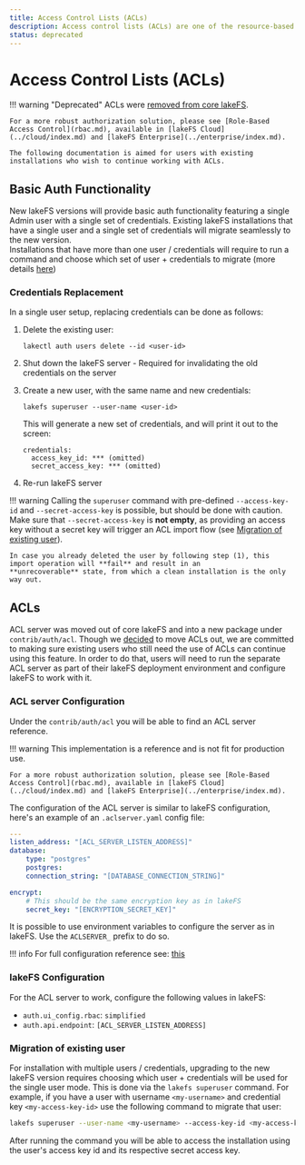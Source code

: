 ```yaml
---
title: Access Control Lists (ACLs)
description: Access control lists (ACLs) are one of the resource-based options that you can use to manage access to your repositories and objects. There are limits to managing permissions using ACLs.
status: deprecated
---
```


# Access Control Lists (ACLs)

!!! warning "Deprecated"
    ACLs were [removed from core lakeFS](https://lakefs.io/blog/why-moving-acls-out-of-core-lakefs/).

    For a more robust authorization solution, please see [Role-Based Access Control](rbac.md), available in [lakeFS Cloud](../cloud/index.md) and [lakeFS Enterprise](../enterprise/index.md).  

    The following documentation is aimed for users with existing installations who wish to continue working with ACLs. 

## Basic Auth Functionality

New lakeFS versions will provide basic auth functionality featuring a single Admin user with a single set of credentials.
Existing lakeFS installations that have a single user and a single set of credentials will migrate seamlessly to the new version.  
Installations that have more than one user / credentials will require to run a command and choose which set of user + credentials to migrate
(more details [here](#migration-of-existing-user))

### Credentials Replacement

In a single user setup, replacing credentials can be done as follows:

1. Delete the existing user:

    ```shell
    lakectl auth users delete --id <user-id>
    ```

2. Shut down the lakeFS server - Required for invalidating the old credentials on the server
3. Create a new user, with the same name and new credentials:

    ```shell
    lakefs superuser --user-name <user-id>
    ```

    This will generate a new set of credentials, and will print it out to the screen:

    ```
    credentials:
      access_key_id: *** (omitted)
      secret_access_key: *** (omitted)
    ```

4. Re-run lakeFS server

!!! warning
    Calling the `superuser` command with pre-defined `--access-key-id` and `--secret-access-key` is possible,
    but should be done with caution. Make sure that `--secret-access-key` is **not empty**,
    as providing an access key without a secret key will trigger an ACL import flow
    (see [Migration of existing user](#migration-of-existing-user)).

    In case you already deleted the user by following step (1), this import operation will **fail** and result in an 
    **unrecoverable** state, from which a clean installation is the only way out.

## ACLs

ACL server was moved out of core lakeFS and into a new package under `contrib/auth/acl`.
Though we [decided](https://lakefs.io/blog/why-moving-acls-out-of-core-lakefs/) to move ACLs out, we are committed to making sure existing users who still need the use of ACLs can continue using
this feature.
In order to do that, users will need to run the separate ACL server as part of their lakeFS deployment environment and configure lakeFS to work with it.

### ACL server Configuration

Under the `contrib/auth/acl` you will be able to find an ACL server reference.

!!! warning
    This implementation is a reference and is not fit for production use.

    For a more robust authorization solution, please see [Role-Based Access Control](rbac.md), available in [lakeFS Cloud](../cloud/index.md) and [lakeFS Enterprise](../enterprise/index.md). 

The configuration of the ACL server is similar to lakeFS configuration, here's an example of an `.aclserver.yaml` config file:

```yaml
---
listen_address: "[ACL_SERVER_LISTEN_ADDRESS]"
database:
    type: "postgres"
    postgres:
    connection_string: "[DATABASE_CONNECTION_STRING]"

encrypt:
    # This should be the same encryption key as in lakeFS
    secret_key: "[ENCRYPTION_SECRET_KEY]"
```

It is possible to use environment variables to configure the server as in lakeFS. Use the `ACLSERVER_` prefix to do so.  

!!! info
    For full configuration reference see: [this](https://github.com/treeverse/lakeFS/blob/7b2a0ac2f1afedd2059284c32e7dacb945b2ae90/contrib/auth/acl/config.go#L26)

### lakeFS Configuration

For the ACL server to work, configure the following values in lakeFS:  

- `auth.ui_config.rbac`: `simplified`  
- `auth.api.endpoint`: `[ACL_SERVER_LISTEN_ADDRESS]`

### Migration of existing user

For installation with multiple users / credentials, upgrading to the new lakeFS version requires choosing which user + credentials will be used for the single user mode.
This is done via the `lakefs superuser` command.
For example, if you have a user with username `<my-username>` and credential key `<my-access-key-id>` use the following command to migrate that user:

```bash
lakefs superuser --user-name <my-username> --access-key-id <my-access-key-id>
```
  
After running the command you will be able to access the installation using the user's access key id and its respective secret access key.
